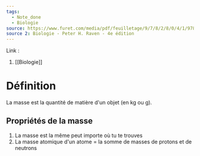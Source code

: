 ```yaml
---
tags:
  - Note_done
  - Biologie
source: https://www.furet.com/media/pdf/feuilletage/9/7/8/2/8/0/4/1/9782804184582.pdf
source 2: Biologie - Peter H. Raven - 4e édition
---
```


Link : 
1. [[Biologie]]

# Définition
La masse est la quantité de matière d'un objet (en kg ou g). 

## Propriétés de la masse
1. La masse est la même peut importe où tu te trouves 
2. La masse atomique d'un atome = la somme de masses de protons et de neutrons